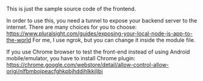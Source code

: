 
This is just the sample source code of the frontend. 

In order to use this, you need a tunnel to expose your backend server to the internet. 
There are many choices for you to choose: https://www.pluralsight.com/guides/exposing-your-local-node-js-app-to-the-world
For me, I use ngrok, but you can change it inside the module file.

If you use Chrome browser to test the front-end instead of using Android mobile/emulator, you have to install Chrome plugin: https://chrome.google.com/webstore/detail/allow-control-allow-origi/nlfbmbojpeacfghkpbjhddihlkkiljbi

